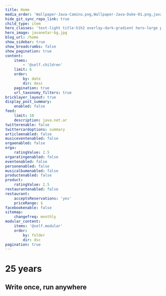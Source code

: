 ```yaml
---
title: Home
media_order: 'Wallpaper-Java-Camino.png,Wallpaper-Java-Duke-01.png,javanetar.jpg,javanetar-bg.jpg'
hide_git_sync_repo_link: true
child_type: item
hero_classes: 'text-light title-h1h2 overlay-dark-gradient hero-large parallax'
hero_image: javanetar-bg.jpg
blog_url: /home
show_sidebar: true
show_breadcrumbs: false
show_pagination: true
content:
    items:
        - '@self.children'
    limit: 6
    order:
        by: date
        dir: desc
    pagination: true
    url_taxonomy_filters: true
bricklayer_layout: true
display_post_summary:
    enabled: false
feed:
    limit: 10
    description: java.net.ar
twitterenable: false
twittercardoptions: summary
articleenabled: false
musiceventenabled: false
orgaenabled: false
orga:
    ratingValue: 2.5
orgaratingenabled: false
eventenabled: false
personenabled: false
musicalbumenabled: false
productenabled: false
product:
    ratingValue: 2.5
restaurantenabled: false
restaurant:
    acceptsReservations: 'yes'
    priceRange: $
facebookenable: false
sitemap:
    changefreq: monthly
modular_content:
    items: '@self.modular'
    order:
        by: folder
        dir: dsc
pagination: true
---
```


# 25 years
## Write once, run anywhere
